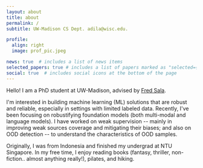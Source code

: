 ```yaml
---
layout: about
title: about
permalink: /
subtitle: UW-Madison CS Dept. adila@wisc.edu.

profile:
  align: right
  image: prof_pic.jpeg

news: true  # includes a list of news items
selected_papers: true # includes a list of papers marked as "selected={true}"
social: true  # includes social icons at the bottom of the page
---
```


Hello! I am a PhD student at UW-Madison, advised by [Fred Sala](https://pages.cs.wisc.edu/~fredsala/). 

I'm interested in building machine learning (ML) solutions that are robust and reliable, especially in settings with limited labeled data. Recently, I've been focusing on robustifying foundation models (both multi-modal and language models). I have worked on weak supervision -- mainly in improving weak sources coverage and mitigating their biases; and also on OOD detection -- to understand the characteristics of OOD samples.

Originally, I was from Indonesia and finished my undergrad at NTU Singapore. In my free time, I enjoy reading books (fantasy, thriller, non-fiction.. almost anything really!), pilates, and hiking.